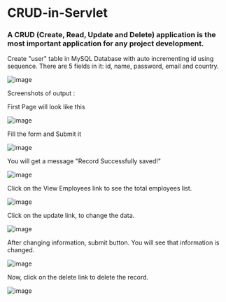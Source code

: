 # CRUD-in-Servlet

### A CRUD (Create, Read, Update and Delete) application is the most important application for any project development.

Create "user" table in MySQL Database with auto incrementing id using sequence. There are 5 fields in it: id, name, password, email and country.

![image](https://user-images.githubusercontent.com/36449873/114264397-5c118500-9a08-11eb-895a-e37b4c605952.png)

Screenshots of output : 

First Page will look like this

![image](https://user-images.githubusercontent.com/36449873/114264437-9e3ac680-9a08-11eb-8abc-1b39711c3d2f.png)

Fill the form and Submit it 

![image](https://user-images.githubusercontent.com/36449873/114264484-de9a4480-9a08-11eb-838d-5c75dd8263b4.png)

You will get a message "Record Successfully saved!"

![image](https://user-images.githubusercontent.com/36449873/114264499-f1147e00-9a08-11eb-8fd2-8fd34e3b20ae.png)

Click on the View Employees link to see the total employees list.

![image](https://user-images.githubusercontent.com/36449873/114264569-4ea8ca80-9a09-11eb-9963-1d8fbfa59020.png)

Click on the update link, to change the data.

![image](https://user-images.githubusercontent.com/36449873/114264597-6c762f80-9a09-11eb-9355-e1dd5ca423c3.png)

After changing information, submit button. You will see that information is changed.

![image](https://user-images.githubusercontent.com/36449873/114264609-86b00d80-9a09-11eb-9dfd-9a94a5ab0883.png)

Now, click on the delete link to delete the record.

![image](https://user-images.githubusercontent.com/36449873/114264625-9deefb00-9a09-11eb-9837-5c6756375445.png)

